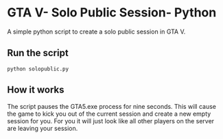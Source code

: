 # GTA V- Solo Public Session- Python

A simple python script to create a solo public session in GTA V.

## Run the script
```
python solopublic.py
```

## How it works

The script pauses the GTA5.exe process for nine seconds. This will cause the game to kick you out of the current session and create a new empty session for you. For you it will just look like all other players on the server are leaving your session.

